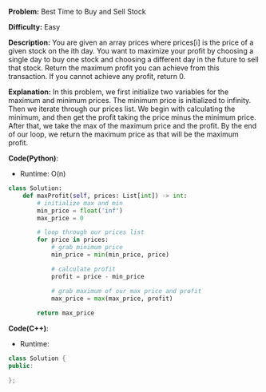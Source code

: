 **Problem:** Best Time to Buy and Sell Stock

**Difficulty:** Easy

**Description:** You are given an array prices where prices[i] is the price of a given stock on the ith day. You want to maximize your profit by choosing a single day to buy one stock and choosing a different day in the future to sell that stock. Return the maximum profit you can achieve from this transaction. If you cannot achieve any profit, return 0.

**Explanation:**
In this problem, we first initialize two variables for the maximum and minimum prices. The minimum price is initialized to infinity. Then we iterate through our prices list. We begin with calculating the minimum, and then get the profit taking the price minus the minimum price. After that, we take the max of the maximum price and the profit. By the end of our loop, we return the maximum price as that will be the maximum profit.


**Code(Python)**:

* Runtime: O(n)
```Python
class Solution:
    def maxProfit(self, prices: List[int]) -> int:
        # initialize max and min
        min_price = float('inf')
        max_price = 0

        # loop through our prices list
        for price in prices:
            # grab minimum price
            min_price = min(min_price, price)

            # calculate profit
            profit = price - min_price

            # grab maximum of our max price and profit
            max_price = max(max_price, profit)
        
        return max_price
```

**Code(C++)**:
* Runtime: 
```C++
class Solution {
public:

};
```
